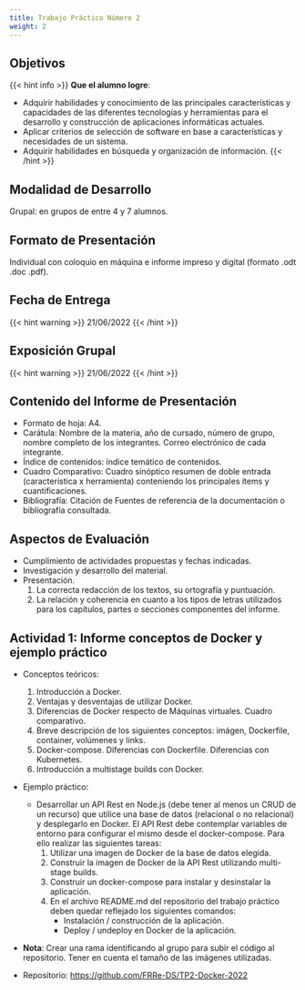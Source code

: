 ```yaml
---
title: Trabajo Práctico Número 2
weight: 2
---
```


## Objetivos

{{< hint info >}}
**Que el alumno logre**:

- Adquirir habilidades y conocimiento de las principales características y capacidades de las diferentes tecnologías y herramientas para el desarrollo y construcción de aplicaciones
informáticas actuales.
- Aplicar criterios de selección de software en base a características y necesidades de un sistema.
- Adquirir habilidades en búsqueda y organización de información.
  {{< /hint >}}

## Modalidad de Desarrollo

Grupal: en grupos de entre 4 y 7 alumnos.

## Formato de Presentación

Individual con coloquio en máquina e informe impreso y digital (formato .odt .doc .pdf).

## Fecha de Entrega

{{< hint warning >}}
21/06/2022
{{< /hint >}}

## Exposición Grupal

{{< hint warning >}}
21/06/2022
{{< /hint >}}

## Contenido del Informe de Presentación

- Formato de hoja: A4.
- Carátula: Nombre de la materia, año de cursado, número de grupo, nombre completo de los integrantes. Correo electrónico de cada integrante.
- Índice de contenidos: índice temático de contenidos.
- Cuadro Comparativo: Cuadro sinóptico resumen de doble entrada (característica x herramienta) conteniendo los principales ítems y cuantificaciones.
- Bibliografía: Citación de Fuentes de referencia de la documentación o bibliografía consultada.

## Aspectos de Evaluación

- Cumplimiento de actividades propuestas y fechas indicadas.
- Investigación y desarrollo del material.
- Presentación.
  1. La correcta redacción de los textos, su ortografía y puntuación.
  2. La relación y coherencia en cuanto a los tipos de letras utilizados para los capítulos, partes o secciones componentes del informe.

## Actividad 1: Informe conceptos de Docker y ejemplo práctico

- Conceptos teóricos:
  1. Introducción a Docker.
  2. Ventajas y desventajas de utilizar Docker.
  3. Diferencias de Docker respecto de Máquinas virtuales. Cuadro comparativo.
  4. Breve descripción de los siguientes conceptos: imágen, Dockerfile, container, volúmenes y links.
  5. Docker-compose. Diferencias con Dockerfile. Diferencias con Kubernetes.
  6. Introducción a multistage builds con Docker.

- Ejemplo práctico:
  - Desarrollar un API Rest en Node.js (debe tener al menos un CRUD de un recurso) que utilice una base de datos 
  (relacional o no relacional) y desplegarlo en Docker. El API Rest debe contemplar variables de entorno para configurar 
  el mismo desde el docker-compose. Para ello realizar las siguientes tareas:
    1. Utilizar una imagen de Docker de la base de datos elegida.
    2. Construir la imagen de Docker de la API Rest utilizando multi-stage builds.
    3. Construir un docker-compose para instalar y desinstalar la aplicación.
    4. En el archivo README.md del repositorio del trabajo práctico deben quedar reflejado los siguientes comandos:
       - Instalación / construcción de la aplicación.
       - Deploy / undeploy en Docker de la aplicación. 
       
- **Nota**: Crear una rama identificando al grupo para subir el código al repositorio. Tener en cuenta el tamaño de las imágenes utilizadas.

- Repositorio: https://github.com/FRRe-DS/TP2-Docker-2022
